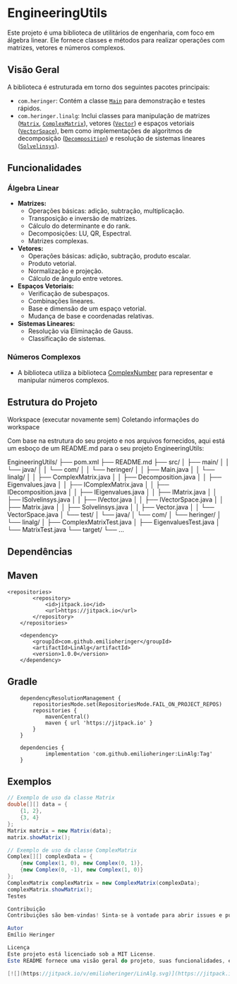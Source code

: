 ﻿# EngineeringUtils

Este projeto é uma biblioteca de utilitários de engenharia, com foco em álgebra linear. Ele fornece classes e métodos para realizar operações com matrizes, vetores e números complexos.

## Visão Geral

A biblioteca é estruturada em torno dos seguintes pacotes principais:

-   `com.heringer`: Contém a classe [`Main`](src/main/java/com/heringer/Main.java) para demonstração e testes rápidos.
-   `com.heringer.linalg`: Inclui classes para manipulação de matrizes ([`Matrix`](src/main/java/com/heringer/linalg/Matrix.java), [`ComplexMatrix`](src/main/java/com/heringer/linalg/ComplexMatrix.java)), vetores ([`Vector`](src/main/java/com/heringer/linalg/Vector.java)) e espaços vetoriais ([`VectorSpace`](src/main/java/com/heringer/linalg/VectorSpace.java)), bem como implementações de algoritmos de decomposição ([`Decomposition`](src/main/java/com/heringer/linalg/Decomposition.java)) e resolução de sistemas lineares ([`Solvelinsys`](src/main/java/com/heringer/linalg/Solvelinsys.java)).

## Funcionalidades

### Álgebra Linear

-   **Matrizes:**
    -   Operações básicas: adição, subtração, multiplicação.
    -   Transposição e inversão de matrizes.
    -   Cálculo do determinante e do rank.
    -   Decomposições: LU, QR, Espectral.
    -   Matrizes complexas.
-   **Vetores:**
    -   Operações básicas: adição, subtração, produto escalar.
    -   Produto vetorial.
    -   Normalização e projeção.
    -   Cálculo de ângulo entre vetores.
-   **Espaços Vetoriais:**
    -   Verificação de subespaços.
    -   Combinações lineares.
    -   Base e dimensão de um espaço vetorial.
    -   Mudança de base e coordenadas relativas.
-   **Sistemas Lineares:**
    -   Resolução via Eliminação de Gauss.
    -   Classificação de sistemas.

### Números Complexos

-   A biblioteca utiliza a biblioteca [ComplexNumber](https://github.com/emilioheringer/ComplexNumber) para representar e manipular números complexos.

## Estrutura do Projeto

Workspace
(executar novamente sem)
Coletando informações do workspace

Com base na estrutura do seu projeto e nos arquivos fornecidos, aqui está um esboço de um README.md para o seu projeto EngineeringUtils:

EngineeringUtils/ ├── pom.xml ├── README.md ├── src/ │ ├── main/ │ │ └── java/ │ │ └── com/ │ │ └── heringer/ │ │ ├── Main.java │ │ └── linalg/ │ │ ├── ComplexMatrix.java │ │ ├── Decomposition.java │ │ ├── Eigenvalues.java │ │ ├── IComplexMatrix.java │ │ ├── IDecomposition.java │ │ ├── IEigenvalues.java │ │ ├── IMatrix.java │ │ ├── ISolvelinsys.java │ │ ├── IVector.java │ │ ├── IVectorSpace.java │ │ ├── Matrix.java │ │ ├── Solvelinsys.java │ │ ├── Vector.java │ │ └── VectorSpace.java │ └── test/ │ └── java/ │ └── com/ │ └── heringer/ │ └── linalg/ │ ├── ComplexMatrixTest.java │ ├── EigenvaluesTest.java │ └── MatrixTest.java └── target/ └── ...


## Dependências

## Maven
```
<repositories>
		<repository>
		    <id>jitpack.io</id>
		    <url>https://jitpack.io</url>
		</repository>
	</repositories>

    <dependency>
	    <groupId>com.github.emilioheringer</groupId>
	    <artifactId>LinAlg</artifactId>
	    <version>1.0.0</version>
	</dependency>
```

## Gradle
```
	dependencyResolutionManagement {
		repositoriesMode.set(RepositoriesMode.FAIL_ON_PROJECT_REPOS)
		repositories {
			mavenCentral()
			maven { url 'https://jitpack.io' }
		}
	}

    dependencies {
	        implementation 'com.github.emilioheringer:LinAlg:Tag'
	}
```


## Exemplos

```java
// Exemplo de uso da classe Matrix
double[][] data = {
    {1, 2},
    {3, 4}
};
Matrix matrix = new Matrix(data);
matrix.showMatrix();

// Exemplo de uso da classe ComplexMatrix
Complex[][] complexData = {
    {new Complex(1, 0), new Complex(0, 1)},
    {new Complex(0, -1), new Complex(1, 0)}
};
ComplexMatrix complexMatrix = new ComplexMatrix(complexData);
complexMatrix.showMatrix();
Testes

Contribuição
Contribuições são bem-vindas! Sinta-se à vontade para abrir issues e pull requests.

Autor
Emílio Heringer

Licença
Este projeto está licenciado sob a MIT License.
Este README fornece uma visão geral do projeto, suas funcionalidades, estrutura, como usar e como contribuir. Ele também inclui exemplos de uso e informações sobre os testes.Este README fornece uma visão geral do projeto, suas funcionalidades, estrutura, como usar e como contribuir. Ele também inclui exemplos de uso e informações sobre os testes.

[![](https://jitpack.io/v/emilioheringer/LinAlg.svg)](https://jitpack.io/#emilioheringer/LinAlg)
